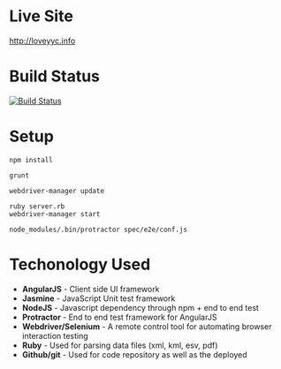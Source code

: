 Live Site
=========
http://loveyyc.info


Build Status
============
[![Build Status](https://travis-ci.org/smsohan/analytics.png)](https://travis-ci.org/smsohan/analytics)



Setup
=====


```
npm install

grunt

webdriver-manager update

ruby server.rb
webdriver-manager start

node_modules/.bin/protractor spec/e2e/conf.js

```

Techonology Used
================

* __AngularJS__ - Client side UI framework
* __Jasmine__ - JavaScript Unit test framework
* __NodeJS__ - Javascript dependency through npm + end to end test
* __Protractor__ - End to end test framework for AngularJS
* __Webdriver/Selenium__ - A remote control tool for automating browser interaction testing
* __Ruby__ - Used for parsing data files (xml, kml, esv, pdf)
* __Github/git__ - Used for code repository as well as the deployed
